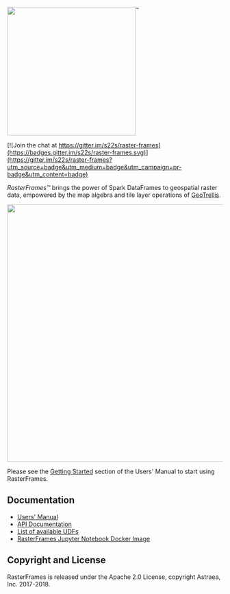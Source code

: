 <img src="docs/src/main/paradox/_template/images/RasterFramesLogo.png" width="300px"/><sup style="vertical-align: top;">&trade;</sup>

 [![Join the chat at https://gitter.im/s22s/raster-frames](https://badges.gitter.im/s22s/raster-frames.svg)](https://gitter.im/s22s/raster-frames?utm_source=badge&utm_medium=badge&utm_campaign=pr-badge&utm_content=badge)

_RasterFrames™_ brings the power of Spark DataFrames to geospatial raster data, empowered by the map algebra and tile layer operations of [GeoTrellis](https://geotrellis.io/).

<img src="docs/src/main/tut/RasterFramePipeline.svg" width="600px"/>

Please see the [Getting Started](http://rasterframes.io/getting-started.html) section of the Users' Manual to start using RasterFrames.

## Documentation

* [Users' Manual](http://rasterframes.io/)
* [API Documentation](http://rasterframes.io/latest/api/index.html) 
* [List of available UDFs](http://rasterframes.io/latest/api/index.html#astraea.spark.rasterframes.RasterFunctions)
* [RasterFrames Jupyter Notebook Docker Image](https://hub.docker.com/r/s22s/rasterframes-notebooks/) 

## Copyright and License

RasterFrames is released under the Apache 2.0 License, copyright Astraea, Inc. 2017-2018.


